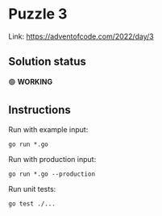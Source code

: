 # Puzzle 3

Link: https://adventofcode.com/2022/day/3

## Solution status

🟢 **WORKING**

## Instructions

Run with example input:

```shell
go run *.go
```

Run with production input:

```shell
go run *.go --production
```

Run unit tests:

```shell
go test ./...
```
